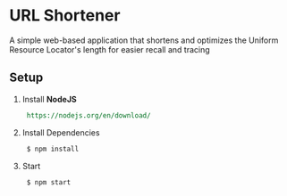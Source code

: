 # URL Shortener

A simple web-based application that shortens and optimizes the Uniform Resource Locator's length for easier recall and tracing

## Setup

1. Install **NodeJS**

   ```rest
    https://nodejs.org/en/download/
   ```

2. Install Dependencies

   ```bash
    $ npm install
   ```

3. Start

   ```bash
    $ npm start
   ```
